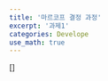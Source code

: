 ```yaml
---
title: '마르코프 결정 과정'
excerpt: '과제1'
categories: Develope
use_math: true
---
```

<div class="mermaid"> 

[]

</div>
